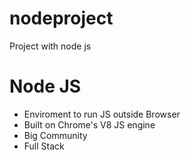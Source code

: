 # nodeproject

Project with node js

# Node JS

- Enviroment to run JS outside Browser
- Built on Chrome's V8 JS engine
- Big Community
- Full Stack
